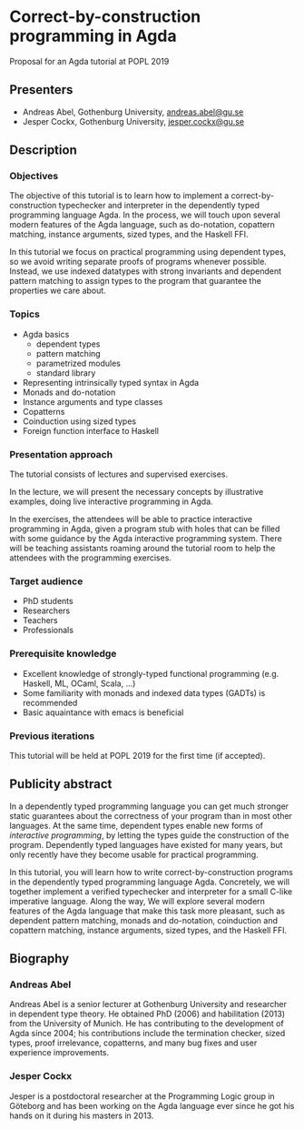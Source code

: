 # Correct-by-construction programming in Agda

Proposal for an Agda tutorial at POPL 2019

## Presenters

- Andreas Abel, Gothenburg University, andreas.abel@gu.se
- Jesper Cockx, Gothenburg University, jesper.cockx@gu.se

## Description

### Objectives

The objective of this tutorial is to learn how to implement a
correct-by-construction typechecker and interpreter in the dependently
typed programming language Agda. In the process, we will touch upon
several modern features of the Agda language, such as do-notation,
copattern matching, instance arguments, sized types, and the Haskell
FFI.

In this tutorial we focus on practical programming using dependent
types, so we avoid writing separate proofs of programs whenever possible. Instead, we
use indexed datatypes with strong invariants and dependent pattern matching to assign
types to the program that guarantee the properties we care about.

### Topics

- Agda basics
  * dependent types
  * pattern matching
  * parametrized modules
  * standard library
- Representing intrinsically typed syntax in Agda
- Monads and do-notation
- Instance arguments and type classes
- Copatterns
- Coinduction using sized types
- Foreign function interface to Haskell

### Presentation approach

The tutorial consists of lectures and supervised exercises.

In the lecture, we will present the necessary concepts by illustrative
examples, doing live interactive programming in Agda.

In the exercises, the attendees will be able to practice interactive
programming in Agda, given a program stub with holes that can be
filled with some guidance by the Agda interactive programming system.
There will be teaching assistants roaming around the tutorial room to 
help the attendees with the programming exercises.

### Target audience

- PhD students
- Researchers
- Teachers
- Professionals

### Prerequisite knowledge

- Excellent knowledge of strongly-typed functional programming
  (e.g. Haskell, ML, OCaml, Scala, ...)
- Some familiarity with monads and indexed data types (GADTs) is recommended
- Basic aquaintance with emacs is beneficial

### Previous iterations

This tutorial will be held at POPL 2019 for the first time (if accepted).

## Publicity abstract

In a dependently typed programming language you can get much stronger
static guarantees about the correctness of your program than in most
other languages. At the same time, dependent types enable new forms of
*interactive programming*, by letting the types guide the construction
of the program. Dependently typed languages have existed for many
years, but only recently have they become usable for practical
programming.

In this tutorial, you will learn how to write correct-by-construction
programs in the dependently typed programming language
Agda. Concretely, we will together implement a verified typechecker
and interpreter for a small C-like imperative language. Along the way,
We will explore several modern features of the Agda language that make
this task more pleasant, such as dependent pattern matching, monads
and do-notation, coinduction and copattern matching, instance
arguments, sized types, and the Haskell FFI.

## Biography

### Andreas Abel

Andreas Abel is a senior lecturer at Gothenburg University and researcher
in dependent type theory.  He obtained PhD (2006) and habilitation (2013)
from the University of Munich.  He has contributing to the development of Agda
since 2004; his contributions include the termination checker, sized types,
proof irrelevance, copatterns, and many bug fixes and user experience
improvements.

### Jesper Cockx

Jesper is a postdoctoral researcher at the Programming Logic group in
Göteborg and has been working on the Agda language ever since he got
his hands on it during his masters in 2013.
